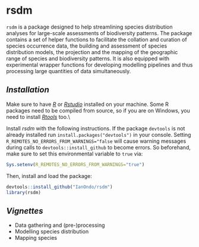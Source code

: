 # rsdm

`rsdm` is a package designed to help streamlining species distribution analyses for large-scale assessments of biodiversity patterns. The package contains a set of helper functions to facilitate the collation and curation of species occurrence data, the building and assessment of species distribution models, the projection and the mapping of the geographic range of species and biodiversity patterns. It is also equipped with experimental wrapper functions for developing modelling pipelines and thus processing large quantities of data simultaneously.

## *Installation*

Make sure to have [*R*](https://cloud.r-project.org/ "R") or [*Rstudio*](https://rstudio.com/products/rstudio/download/ "Rstudio") installed on your machine. Some R packages need to be compiled from source, so if you are on Windows, you need to install [*Rtools*](http://cran.r-project.org/bin/windows/Rtools/) too.\

Install *rsdm* with the following instructions. If the package `devtools` is not already installed run `install.packages("devtools")` in your console. Setting `R_REMOTES_NO_ERRORS_FROM_WARNINGS="false` will cause warning messages during calls to `devtools::install_github` to become errors. So beforehand, make sure to set this environmental variable to `true` via:

``` r
Sys.setenv(R_REMOTES_NO_ERRORS_FROM_WARNINGS="true")
```

Then, install and load the package:

``` r
devtools::install_github("IanOndo/rsdm")
library(rsdm)
```

## *Vignettes*

-   Data gathering and (pre-)processing
-   Modelling species distribution
-   Mapping species
